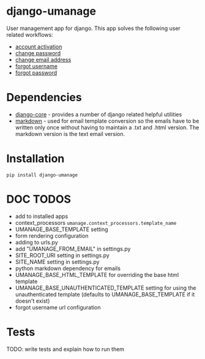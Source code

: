 django-umanage
==============

User management app for django.  This app solves the following user related workflows:

* [account activation](./umanage/activate_account)
* [change password](./umanage/change_password)
* [change email address](./umanage/change_email)
* [forgot username](./umanage/forgot_username)
* [forgot password](./umanage/forgot_password)


Dependencies
============
* [django-core](https://github.com/InfoAgeTech/django-core) - provides a number of django related helpful utilities
* [markdown](https://github.com/waylan/Python-Markdown) - used for email template conversion so the emails have to be written only once without having to maintain a .txt and .html version.  The markdown version is the text email version.

Installation
============

    pip install django-umanage


DOC TODOS
=========
* add to installed apps
* context_processors ``umanage.context_processors.template_name``
* UMANAGE_BASE_TEMPLATE setting
* form rendering configuration
* adding to urls.py
* add "UMANAGE_FROM_EMAIL" in settings.py
* SITE_ROOT_URI setting in settings.py
* SITE_NAME setting in settings.py
* python markdown dependency for emails
* UMANAGE_BASE_HTML_TEMPLATE for overriding the base html template
* UMANAGE_BASE_UNAUTHENTICATED_TEMPLATE setting for using the unauthenticated template (defaults to UMANAGE_BASE_TEMPLATE if it doesn't exist)
* forgot username url configuration

Tests
=====
TODO: write tests and explain how to run them